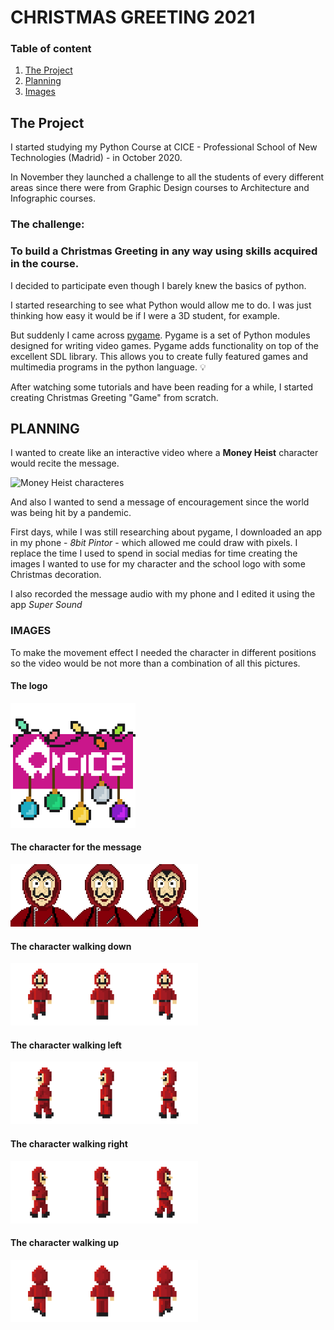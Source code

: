 # CHRISTMAS GREETING 2021

### Table of content

1. [The Project](#project)
2. [Planning](#planning)
3. [Images](#images)


## The Project <a name="project"></a>

I started studying my Python Course at CICE - Professional School of New Technologies (Madrid) - in October 2020.

In November they launched a challenge to all the students of every different areas since there were from Graphic Design courses to Architecture and Infographic courses. 

### The challenge: 
### To build a Christmas Greeting in any way using skills acquired in the course.

I decided to participate even though I barely knew the basics of python.

I started researching to see what Python would allow me to do. I was just thinking how easy it would be if I were a 3D student, for example.

But suddenly I came across [pygame](https://www.pygame.org/news). Pygame is a set of Python modules designed for writing video games. Pygame adds functionality on top of the excellent SDL library. This allows you to create fully featured games and multimedia programs in the python language. 💡

After watching some tutorials and have been reading for a while, I started creating Christmas Greeting "Game" from scratch.

## PLANNING <a name="planning"></a>

I wanted to create like an interactive video where a **Money Heist** character would recite the message.


![Money Heist characteres](https://images.newindianexpress.com/uploads/user/imagelibrary/2021/12/6/w900X450/MH5-.jpg?w=640&dpr=1.3)


And also I wanted to send a message of encouragement since the world was being hit by a pandemic.

First days, while I was still researching about pygame, I downloaded an app in my phone - *8bit Pintor* - which allowed me could draw with pixels. I replace the time I used to spend in social medias for time creating the images I wanted to use for my character and the school logo with some Christmas decoration.

I also recorded the message audio with my phone and I edited it using the app *Super Sound*


### IMAGES <a name="images"></a>

To make the movement effect I needed the character in different positions so the video would be not more than a combination of all this pictures.

#### The logo
<img src="./dist/data/images/cice_christmas.png" width="200px">

#### The character for the message
<img src="./dist/data/images/dali.png" width="100px"><img src="./dist/data/images/dali2.png" width="100px"><img src="./dist/data/images/dali3.png" width="100px">

#### The character walking down
<img src="./dist/data/images/dali_down1.png" width="100px"><img src="./dist/data/images/dali_down2.png" width="100px"><img src="./dist/data/images/dali_down3.png" width="100px">

#### The character walking left
<img src="./dist/data/images/dali_left1.png" width="100px"><img src="./dist/data/images/dali_left2.png" width="100px"><img src="./dist/data/images/dali_left3.png" width="100px">

#### The character walking right
<img src="./dist/data/images/dali_right1.png" width="100px"><img src="./dist/data/images/dali_right2.png" width="100px"><img src="./dist/data/images/dali_right3.png" width="100px">

#### The character walking up
<img src="./dist/data/images/dali_up1.png" width="100px"><img src="./dist/data/images/dali_up2.png" width="100px"><img src="./dist/data/images/dali_up3.png" width="100px">
